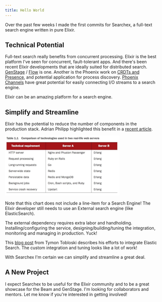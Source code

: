 ```yaml
---
title: Hello World
---
```


Over the past few weeks I made the first commits for Searchex, a full-text
search engine written in pure Elixir.  

## Technical Potential

Full-text search really benefits from concurrent processing.  Elixir is the
best platform I've seen for concurrent, fault-tolerant apps.  And there's been
recent Elixir developments that are ideally suited for distributed search.
[GenStage](http://elixir-lang.org/blog/2016/07/14/announcing-genstage) /
[Flow](http://www.slideshare.net/Elixir-Meetup/experimentalflow-yurii-bodarev)
is one.  Another is the Phoenix work on [CRDTs and
Presence](https://dockyard.com/blog/2016/03/25/what-makes-phoenix-presence-special-sneak-peek),
and potential application for process discovery.  [Phoenix
Channels](http://www.phoenixframework.org/docs/channels) have great potential
for easily connecting I/O streams to a search engine.

Elixir can be an amazing platform for a search engine.

## Simplify and Streamline

Elixir has the potential to reduce the number of components in the production
stack.  Adrian Philipp highlighted this benefit in a [recent
article](http://adrian-philipp.com/post/why-elixir-has-great-potential).

<img src="/img/hello_world/stack.jpg" width="75%" alt="Erlang Technology Comparison">

Note that this chart does not include a line-item for a Search Engine!  The Elixir
developer still needs to use an External search engine (like ElasticSearch).  

The external dependency requires extra labor and handholding.
Installing/configuring the service, designing/building/tuning the integration,
monitoring and managing in production.  Yuck!

This [blog post](http://teamon.eu/2016/tuning-elixir-genstage-flow-pipeline-processing)
from Tymon Tobloski describes his efforts to integrate Elastic Search.  The
custom integration and tuning looks like a lot of work!

With Searchex I'm certain we can simplify and streamline a great deal.

## A New Project

I expect Searchex to be useful for the Elixir community and to be a great
showcase for the Beam and GenStage.  I'm looking for collaborators and mentors.
Let me know if you're interested in getting involved!

